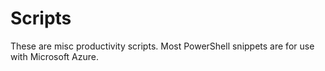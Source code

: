 # Scripts
These are misc productivity scripts. 
Most PowerShell snippets are for use with Microsoft Azure. 
